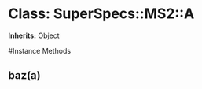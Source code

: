 # Class: SuperSpecs::MS2::A
**Inherits:** Object
    




#Instance Methods
## baz(a) [](#method-i-baz)

